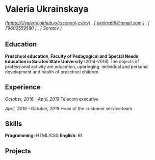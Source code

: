 

Valeria Ukrainskaya
======
###### [https://Uvalerie.github.io/rsschool-cv/cv] . [ ukrlera96@gmail.com ] . [ 79603559580 ] . [ Saratov ]



Education
---------
**Preschool education, Faculty of Pedagogical and Special Needs Education in Saratov State University** (2014-2018)
The objects of professional activity are education, upbringing, individual and personal development and health of preschool children.

Experience
----------
*October, 2016 - April, 2019*
Telecom executive

*April, 2019 - October, 2019*
Head of the customer service team

Skills
------
**Programming:** HTML/CSS
**English:** B1

Projects
--------
